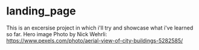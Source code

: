 # landing_page
This is an excersise project in which i'll try and showcase what i've learned so far.
Hero image Photo by Nick Wehrli: https://www.pexels.com/photo/aerial-view-of-city-buildings-5282585/